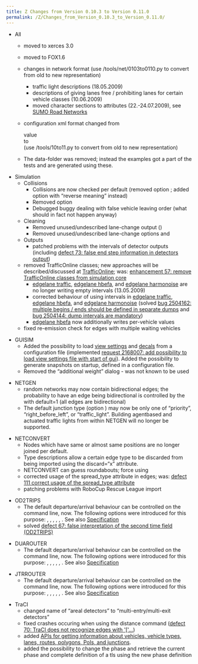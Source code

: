 ```yaml
---
title: Z Changes from Version 0.10.3 to Version 0.11.0
permalink: /Z/Changes_from_Version_0.10.3_to_Version_0.11.0/
---
```


-   All
    -   moved to xerces 3.0
    -   moved to FOX1.6
    -   changes in network format (use /tools/net/0103to0110.py to convert from old to new representation)
        -   traffic light descriptions (18.05.2009)
        -   descriptions of giving lanes free / prohibiting lanes for certain vehicle classes (10.06.2009)
        -   moved character sections to attributes (22.-24.07.2009), see [SUMO Road Networks](/Networks/SUMO_Road_Networks "wikilink")
    -   configuration xml format changed from <span class="inlxml">
        <section>
        <key>value</key>

        </section>
        </span> to <span class="inlxml">

        <section key="value"/>
        </span> (use /tools/10to11.py to convert from old to new representation)

    -   The data-folder was removed; instead the examples got a part of the tests and are generated using these.

<!-- -->

-   Simulation
    -   Collisions
        -   Collisions are now checked per default (removed option ; added option with “reverse meaning” instead)
        -   Removed option
        -   Debugged buggy dealing with false vehicle leaving order (what should in fact not happen anyway)
    -   Cleaning
        -   Removed unused/undescribed lane-change output ()
        -   Removed unused/undescribed lane-change options and
    -   Outputs
        -   patched problems with the intervals of detector outputs (including [defect 73: false end step information in detectors output](http://apps.sourceforge.net/trac/sumo/ticket/73))
    -   removed TrafficOnline classes; new approaches will be described/discussed at [TrafficOnline](/TrafficOnline "wikilink"); was: [enhancement 57: remove TrafficOnline classes from simulation core](http://apps.sourceforge.net/trac/sumo/ticket/57)
        -   [edgelane traffic](/Simulation/Output/Lane-_or_Edge-based_Traffic_Measures "wikilink"), [edgelane hbefa](/Simulation/Output/Lane-_or_Edge-based_Emissions_Measures "wikilink"), and [edgelane harmonoise](/Simulation/Output/Lane-_or_Edge-based_Noise_Measures "wikilink") are no longer writing empty intervals (13.05.2009)
        -   corrected behaviour of using intervals in [edgelane traffic](/Simulation/Output/Lane-_or_Edge-based_Traffic_Measures "wikilink"), [edgelane hbefa](/Simulation/Output/Lane-_or_Edge-based_Emissions_Measures "wikilink"), and [edgelane harmonoise](/Simulation/Output/Lane-_or_Edge-based_Noise_Measures "wikilink") (solved [bug 2504162: multiple begins / ends should be defined in separate dumps](http://sourceforge.net/tracker/?func=detail&aid=2168007&group_id=45607&atid=443424) and [bug 2504144: dump intervals are mandatory](http://sourceforge.net/tracker/?func=detail&aid=2168007&group_id=45607&atid=443424))
        -   [edgelane hbefa](/Simulation/Output/Lane-_or_Edge-based_Emissions_Measures "wikilink") now additionally writes per-vehicle values
    -   fixed re-emission check for edges with multiple waiting vehicles

<!-- -->

-   GUISIM
    -   Added the possibility to load [view settings](/GUISIM_ViewSettings "wikilink") and [decals](/SUMO-GUI#Using_Decals_within_SUMO-GUI "wikilink") from a configuration file (implemented [request 2168007: add possibility to load view settings file with start of gui](http://sourceforge.net/tracker/?func=detail&aid=2168007&group_id=45607&atid=443424)). Added the possibility to generate snapshots on startup, defined in a configuration file.
    -   Removed the “additional weight” dialog - was not known to be used

<!-- -->

-   NETGEN
    -   random networks may now contain bidirectional edges; the probability to have an edge being bidirectional is controlled by the with default=1 (all edges are bidirectional)
    -   The default junction type (option ) may now be only one of “priority”, “right_before_left”, or “traffic_light”. Building agentbased and actuated traffic lights from within NETGEN will no longer be supported.

<!-- -->

-   NETCONVERT
    -   Nodes which have same or almost same positions are no longer joined per default.
    -   Type descriptions allow a certain edge type to be discarded from being imported using the <span class="inlxml">discard=“x”</span> attribute.
    -   NETCONVERT can guess roundabouts; force using
    -   corrected usage of the <span class="inlxml">spread_type</span> attribute in edges; was: [defect 111 correct usage of the spread_type attribute](http://apps.sourceforge.net/trac/sumo/ticket/111)
    -   patching problems with RoboCup Rescue League import

<!-- -->

-   OD2TRIPS
    -   The default departure/arrival behaviour can be controlled on the command line, now. The following options were introduced for this purpose: , , , , , . See also [Specification](/Specification "wikilink")
    -   solved [defect 67: false interpretation of the second time field (OD2TRIPS)](http://apps.sourceforge.net/trac/sumo/ticket/67)

<!-- -->

-   DUAROUTER
    -   The default departure/arrival behaviour can be controlled on the command line, now. The following options were introduced for this purpose: , , , , , . See also [Specification](/Specification "wikilink")

<!-- -->

-   JTRROUTER
    -   The default departure/arrival behaviour can be controlled on the command line, now. The following options were introduced for this purpose: , , , , , . See also [Specification](/Specification "wikilink")

<!-- -->

-   TraCI
    -   changed name of “areal detectors” to “multi-entry/multi-exit detectors”
    -   fixed crashes occuring when using the distance command ([defect 70: TraCI does not recognize edges with '\['...](http://apps.sourceforge.net/trac/sumo/ticket/70))
    -   added [APIs for getting information about vehicles, vehicle types, lanes, routes, polygons, PoIs, and junctions](/TraCI "wikilink").
    -   added the possibility to change the phase and retrieve the current phase and complete definition of a tls using the new phase definition
